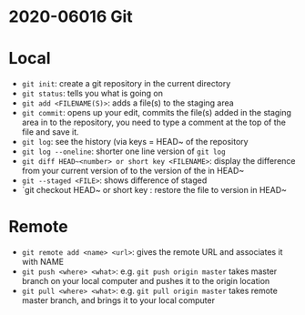 # 2020-06016 Git
# Local
- `git init`: create a git repository in the current directory
- `git status`: tells you what is going on
- `git add <FILENAME(S)>`: adds a file(s) to the staging area
- `git commit`: opens up your edit, commits the file(s) added in the staging area in to the repository, you need to type a comment at the top of the file and save it.
- `git log`: see the history (via keys = HEAD~<number> of the repository
- `git log --oneline`: shorter one line version of `git log`
- `git diff HEAD~<number> or short key <FILENAME>`: display the difference from your current version of <FILENAME> to the version of the <FILENAME> in HEAD~<number>
- `git --staged <FILE>`: shows difference of <FILE> staged
- `git checkout HEAD~<number> or short key <FILENAME>: restore the file to version in HEAD~<number>
# Remote
- `git remote add <name> <url>`: gives the remote URL and associates it with NAME
- `git push <where> <what>`: e.g. `git push origin master` takes master branch on your local computer and pushes it to the origin location
- `git pull <where> <what>`: e.g. `git pull origin master` takes remote master branch, and brings it to your local computer
